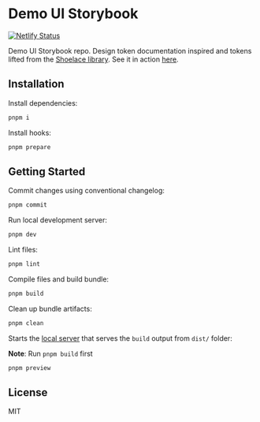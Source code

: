 # Demo UI Storybook

[![Netlify Status](https://api.netlify.com/api/v1/badges/33565ac2-d430-4fc1-b50e-8da1c2d6b393/deploy-status)](https://app.netlify.com/sites/pnlb-demo-ui-storybook/deploys)

Demo UI Storybook repo. Design token documentation inspired and tokens lifted from the [Shoelace library](https://shoelace.style/tokens/typography). See it in action [here](https://pnlb-demo-ui-storybook.netlify.app/).

## Installation

Install dependencies:

```bash
pnpm i
```

Install hooks:

```bash
pnpm prepare
```

## Getting Started

Commit changes using conventional changelog:

```bash
pnpm commit
```

Run local development server:

```bash
pnpm dev
```

Lint files:

```bash
pnpm lint
```

Compile files and build bundle:

```bash
pnpm build
```

Clean up bundle artifacts:

```bash
pnpm clean
```

Starts the [local server](http://localhost:3000/) that serves the `build` output from `dist/` folder:

**Note**: Run `pnpm build` first

```bash
pnpm preview
```

## License

MIT
